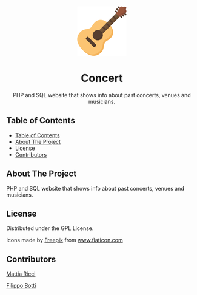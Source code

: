 <!-- PROJECT LOGO -->
  <br />
    <p align="center">
    <img src=".\immagini\guitar.png" alt="Logo" width="130" height="130">
  </a>
  <h1 align="center">Concert</h1>
  <p align="center">
    PHP and SQL website that shows info about past concerts, venues and musicians.
  </p>
  
  <!-- TABLE OF CONTENTS -->
  ## Table of Contents
  
  - [Table of Contents](#table-of-contents)
  - [About The Project](#about-the-project)
  - [License](#license)
  - [Contributors](#contributors)

## About The Project

PHP and SQL website that shows info about past concerts, venues and musicians.

## License

Distributed under the GPL License.

<div>Icons made by <a href="https://www.flaticon.com/authors/freepik" title="Freepik">Freepik</a> from <a href="https://www.flaticon.com/" 
title="Flaticon"> www.flaticon.com</a></div>

<!-- CONTRIBUTORS -->

## Contributors

[Mattia Ricci](https://github.com/tiaringhio)

[Filippo Botti](https://github.com/FilippoBotti)

